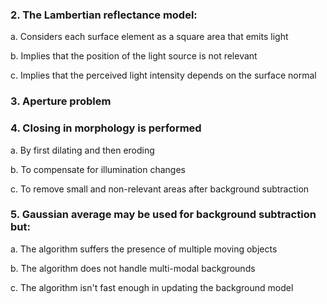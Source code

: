 ### 2. The Lambertian reflectance model:

a. Considers each surface element as a square area that emits light

b. Implies that the position of the light source is not relevant

c. Implies that the perceived light intensity depends on the surface normal

### 3. Aperture problem

### 4. Closing in morphology is performed

a. By first dilating and then eroding

b. To compensate for illumination changes

c. To remove small and non-relevant areas after background subtraction

### 5. Gaussian average may be used for background subtraction but:

a. The algorithm suffers the presence of multiple moving objects

b. The algorithm does not handle multi-modal backgrounds

c. The algorithm isn't fast enough in updating the background model
